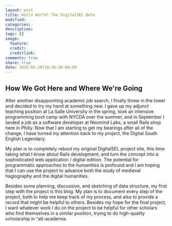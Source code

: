 ```yaml
---
layout: post
title: Hello World! The DigitalSEL Beta
modified:
categories:
description:
tags: []
image:
  feature:
  credit:
  creditlink:
comments: true
share: true
date: 2016-03-26T18:38:36-04:00
---
```


## How We Got Here and Where We're Going

After another disappointing academic job search, I finally threw in the towel and decided to try my hand at something new. I gave up my adjunct teaching position at La Salle University in the spring, took an intensive programming boot camp with NYCDA over the summer, and in September I landed a job as a software developer at Neomind Labs, a small Rails shop here in Philly. Now that I am starting to get my bearings after all of the change, I have turned my attention back to my project, the Digital South English Legendary.

My plan is to completely reboot my original DigitalSEL project site, this time taking what I know about Rails development, and turn the concept into a sophisticated web application / digital edition. The potential for programmatic approaches to the humanities is profound and I am hoping that I can use the project to advance both the study of medieval hagiography and the digital humanities.

Besides some planning, discussion, and sketching of data structure, my first step with the project is this blog. My plan is to document every step of the project, both to help me keep track of my process, and also to provide a record that might be helpful to others. Besides my hope for the final project, I want whatever work I do on the project to be helpful for other scholars who find themselves in a similar position, trying to do high-quality scholarship in “alt-academia.